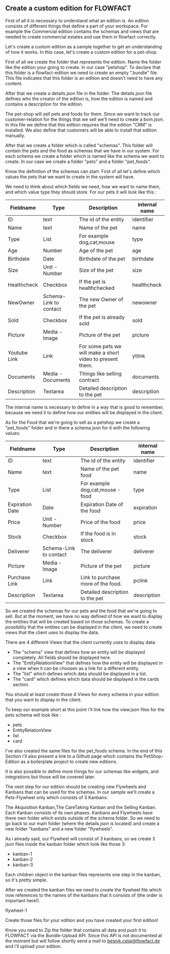 ## Create a custom edition for FLOWFACT
First of all it is necessary to understand what an edition is. An edition consists of different things
that define a part of your workspace. For example the Commercial edition contains the schemas and views 
that are needed to create commercial estates and use them in flowfact correctly.

Let's create a custom edition as a sample together to get an understanding of how it works.
In this case, let's create a custom edition for a pet-shop.

First of all we create the folder that represents the edition. Name the folder like
the edition your going to create. In our case "petshop". To declare that this folder
is a flowfact-edition we need to create an empty ".bundle" file. This file indicates that
this folder is an edition and doesn't need to have any content. 

After that we create a details.json file in the folder. The details.json file defines 
who the creator of the edition is, how the edition is named and contains a description
for the edition.

The pet-shop will sell pets and foods for them. Since we want to track our customer-relation
for the things that we sell we'll need to create a bom.json. 
In this file we define that this edition requires that the edition "CRM" is installed. We also
define that customers will be able to install that edition manually.

After that we create a folder which is called "schemas". This folder will contain the pets
and the food as schemas that we have in our system. For each schema we create a folder which
is named like the schema we want to create. In our case we create a folder "pets" and a folder
"pet_foods".

Know the definition of the schemas can start.
First of all let's define which values the pets that we want to create in the system will have.

We need to think about which fields we need, how we want to name them, and which value type
they should store. For our pets it will look like this :

Fieldname | Type | Description | internal name
--------- | ---- | ----------- | -------------
ID | text | The id of the entity | identifier
Name | text | Name of the pet | name
Type | List | For example dog,cat,mouse | type
Age | Number | Age of the pet | age
Birthdate | Date | Birthdate of the pet | birthdate
Size | Unit - Number | Size of the pet | size
Healthcheck | Checkbox | If the pet is healthchecked | healthcheck
NewOwner | Schema-Link to contact | The new Owner of the pet | newowner
Sold | Checkbox | If the pet is already sold | sold
Picture | Media - Image | Picture of the pet | picture
Youtube Link | Link | For some pets we will make a short video to present them. | ytlink
Documents | Media - Documents | Things like selling contract | documents
Description | Textarea | Detailed description to the pet | description

The internal name is necessary to define in a way that is good to remember, because we need it
to define how our entities will be displayed in the client.

As for the Food that we're going to sell as a petshop we create a "pet_foods" folder and in there
a schema.json for it with the following values:

Fieldname | Type | Description | internal name
--------- | ---- | ----------- | -------------
ID | text | The id of the entity | identifier
Name | text | Name of the pet food | name
Type | List | For example dog,cat,mouse - food | type
Expiration Date | Date | Expiration Date of the food | expiration
Price | Unit - Number | Price of the food | price
Stock | Checkbox | If the food is in stock | stock
Deliverer | Schema-Link to contact | The deliverer | deliverer
Picture | Media - Image | Picture of the pet | picture
Purchase Link | Link | Link to purchase more of the food. | pclink
Description | Textarea | Detailed description to the pet | description

So we created the schemas for our pets and the food that we're going to sell. But at the moment,
we have no way defined of how we want to display the entities that will be created based on those
schemas. To create a possibility that the entities can be displayed in the client, we need 
to create views that the client uses to display the data.

There are 4 different Views that the client currently uses to display data:

* The "schema" view that defines how an entity will be displayed completely. All fields should be
displayed here.
* The "EntityRelationView" that defines how the entity will be displayed in a view when it can be
choosen as a link for a different entity.
* The "list" which defines which data should be displayed in a list.
* The "card" which defines which data should be displayed in the cards section.

You should at least create those 4 Views for every schema in your edition that you want to display
in the client.

To keep our example short at this point i'll link how the view.json files for the pets schema
will look like :

* pets
* EntityRelationView
* list
* card

I've also created the same files for the pet_foods schema. In the end of this Section i'll
also present a link to a Github page which contains the PetShop-Edition as a boilerplate
project to create new editions.

It is also possible to define more things for our schemas like widgets, and integrations but those
will be covered later.

The next step for our edition should be creating new Flywheels and Kanbans that can be used for
the schemas. In our sample we'll create a Pets-Flywheel only which consists of 3 Kanbans:

The Akquisition Kanban,The CareTaking Kanban and the Selling Kanban.
Each Kanban consists of its own phases. Kanbans and Flywheels have there own folder which
exists outside of the schema folder. So we need to go back to our main folder (where the details.json is located)
and create a new folder "kanbans" and a new folder "flywheels".

As i already said, our Flywheel will consist of 3 kanbans, so we create 3 json files inside
the kanban folder which look like those 3:

* kanban-1
* kanban-2
* kanban-3

Each children object in the kanban files represents one step in the kanban, so it's pretty
simple.

After we created the kanban files we need to create the flywheel file which now references to
the names of the kanbans that it consists of (the order is important here!).

flywheel-1

Create those files for your edition and you have created your first edition! 

Know you need to Zip the folder that contains all data and push it to FLOWFACT via the
Bundle-Upload API. Since this API is not documented at the moment but will follow shortly
send a mail to besnik.celaj@flowfact.de and i'll upload your edition.
